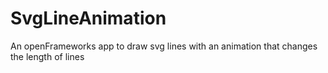 SvgLineAnimation
================

An openFrameworks app to draw svg lines with an animation that changes the length of lines
